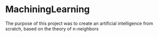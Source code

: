 # MachiningLearning
The purpose of this project was to create an artificial intelligence from scratch, based on the theory of n-neighbors
